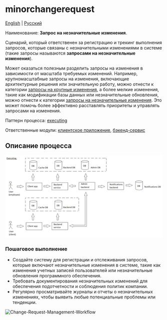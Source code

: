 # minorchangerequest

[English](minorchangerequest.md) | [Русский](minorchangerequest.ru.md)

Наименование: **Запрос на незначительные изменения**.

Сценарий, который ответственен за регистрацию и трекинг выполнения запросов, которые связаны с незначительными изменениями в системе (такие запросы называются **запросами на незначительные изменения**). 

Может оказаться полезным разделить запросы на изменения в зависимости от масштаба требуемых изменений.
Например, крупномасштабные запросы на изменения, включающие архитектурные решения или значительную работу, можно отнести к категории [запросы на крупные изменения](../admin/majorchangerequest.md), а более мелкие изменения, такие как модификации базы данных или незначительные обновления, можно отнести к категории [ запросы на незначительные изменения](../admin/minorchangerequest.md).
Это может помочь более эффективно расставлять приоритеты и управлять запросами на изменения.

Паттерн процесса: [executing](../../processpatterns/executing.ru.md)

Ответственные модули: [клиентское приложение](../../frontend/adminclient.ru.md), [бэкенд-сервис](../../backend/adminbackend.ru.md)

## Описание процесса

![executing_overall](../../img/executing_overall.png)

### Пошаговое выполнение

- Создайте систему для регистрации и отслеживания запросов, которые включают незначительные изменения в системе, такие как изменения учетных записей пользователей или незначительные обновления программного обеспечения.
- Требовать документирования незначительных изменений для обеспечения подотчетности и соблюдения политик компании.
- Регулярно просматривайте журналы и отчеты о незначительных изменениях, чтобы выявить любые потенциальные проблемы или тенденции.

![Change-Request-Management-Workflow](https://www.researchgate.net/profile/Zafar-Nasir/publication/224191064/figure/fig1/AS:302594669989893@1449155599842/Change-Request-Management-Workflow.png)
